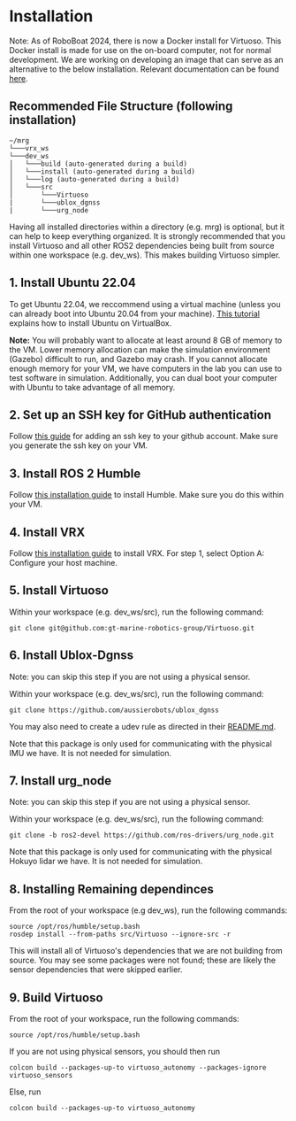 # Installation

Note: As of RoboBoat 2024, there is now a Docker install for Virtuoso. This Docker install is made for use on the on-board computer, not for normal development. We are working on developing an image that can serve as an alternative to the below installation. Relevant documentation can be found [here](/documentation/docker_install.md).

## Recommended File Structure (following installation)
```
~/mrg
└───vrx_ws 
└───dev_ws
│   └───build (auto-generated during a build)
│   └───install (auto-generated during a build)
│   └───log (auto-generated during a build)
│   └───src
│       └───Virtuoso
|       └───ublox_dgnss
|       └───urg_node
```
Having all installed directories within a directory (e.g. mrg) is optional, but it can help to keep everything organized. It is strongly recommended that you install Virtuoso and all other ROS2 dependencies being built from source within one workspace (e.g. dev_ws). This makes building Virtuoso simpler.

## 1. Install Ubuntu 22.04
To get Ubuntu 22.04, we reccommend using a virtual machine (unless you can already boot into Ubuntu 20.04 from your machine). [This tutorial](https://ubuntu.com/tutorials/how-to-run-ubuntu-desktop-on-a-virtual-machine-using-virtualbox#1-overview) explains how to install Ubuntu on VirtualBox.

**Note:** You will probably want to allocate at least around 8 GB of memory to the VM. Lower memory allocation can make the simulation environment (Gazebo) difficult to run, and Gazebo may crash. If you cannot allocate enough memory for your VM, we have computers in the lab you can use to test software in simulation. Additionally, you can dual boot your computer with Ubuntu to take advantage of all memory.

## 2. Set up an SSH key for GitHub authentication
Follow [this guide](https://docs.github.com/en/authentication/connecting-to-github-with-ssh/about-ssh) for adding an ssh key to your github account. Make sure you generate the ssh key on your VM.

## 3. Install ROS 2 Humble
Follow [this installation guide](https://docs.ros.org/en/humble/Installation.html) to install Humble. Make sure you do this within your VM.

## 4. Install VRX
Follow [this installation guide](https://github.com/osrf/vrx/wiki/getting_started_tutorial) to install VRX. For step 1, select Option A: Configure your host machine. 

## 5. Install Virtuoso
Within your workspace (e.g. dev_ws/src), run the following command:
```
git clone git@github.com:gt-marine-robotics-group/Virtuoso.git
```

## 6. Install Ublox-Dgnss
Note: you can skip this step if you are not using a physical sensor.

Within your workspace (e.g. dev_ws/src), run the following command:
```
git clone https://github.com/aussierobots/ublox_dgnss
```

You may also need to create a udev rule as directed in their [README.md](https://github.com/aussierobots/ublox_dgnss/blob/main/README.md).


Note that this package is only used for communicating with the physical IMU we have. It is not needed for simulation.

## 7. Install urg_node
Note: you can skip this step if you are not using a physical sensor.

Within your workspace (e.g. dev_ws/src), run the following command:
```
git clone -b ros2-devel https://github.com/ros-drivers/urg_node.git
```

Note that this package is only used for communicating with the physical Hokuyo lidar we have. It is not needed
for simulation.


## 8. Installing Remaining dependinces
From the root of your workspace (e.g dev_ws), run the following commands:
```
source /opt/ros/humble/setup.bash
rosdep install --from-paths src/Virtuoso --ignore-src -r
```
This will install all of Virtuoso's dependencies that we are not building from source. You may see some packages
were not found; these are likely the sensor dependencies that were skipped earlier.

## 9. Build Virtuoso
From the root of your workspace, run the following commands:
```
source /opt/ros/humble/setup.bash
```

If you are not using physical sensors, you should then run 
```
colcon build --packages-up-to virtuoso_autonomy --packages-ignore virtuoso_sensors
```

Else, run
```
colcon build --packages-up-to virtuoso_autonomy
```
